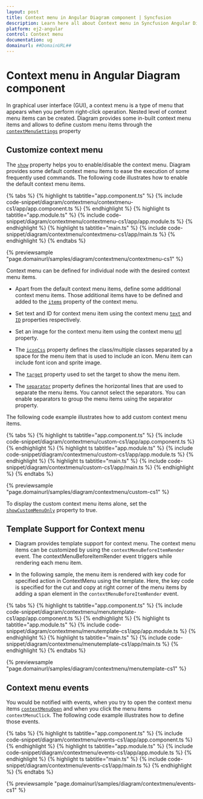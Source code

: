```yaml
---
layout: post
title: Context menu in Angular Diagram component | Syncfusion
description: Learn here all about Context menu in Syncfusion Angular Diagram component of Syncfusion Essential JS 2 and more.
platform: ej2-angular
control: Context menu 
documentation: ug
domainurl: ##DomainURL##
---
```


# Context menu in Angular Diagram component

<!-- markdownlint-disable MD010 -->

In graphical user interface (GUI), a context menu is a type of menu that appears when you perform right-click operation. Nested level of context menu items can be created.
Diagram provides some in-built context menu items and allows to define custom menu items through the [`contextMenuSettings`](https://ej2.syncfusion.com/angular/documentation/api/diagram#contextMenuSettings) property

## Customize context menu

The [`show`](https://ej2.syncfusion.com/angular/documentation/api/diagram/contextMenuSettings#show-boolean) property helps you to enable/disable the context menu. Diagram provides some default context menu items to ease the execution of some frequently used commands.
The following code illustrates how to enable the default context menu items.

{% tabs %}
{% highlight ts tabtitle="app.component.ts" %}
{% include code-snippet/diagram/contextmenu/contextmenu-cs1/app/app.component.ts %}
{% endhighlight %}
{% highlight ts tabtitle="app.module.ts" %}
{% include code-snippet/diagram/contextmenu/contextmenu-cs1/app/app.module.ts %}
{% endhighlight %}
{% highlight ts tabtitle="main.ts" %}
{% include code-snippet/diagram/contextmenu/contextmenu-cs1/app/main.ts %}
{% endhighlight %}
{% endtabs %}
  
{% previewsample "page.domainurl/samples/diagram/contextmenu/contextmenu-cs1" %}

Context menu can be defined for individual node with the desired context menu items.

* Apart from the default context menu items, define some additional context menu items. Those additional items have to be defined and added to the [`items`](https://ej2.syncfusion.com/angular/documentation/api/diagram/contextMenuSettingsModel#items) property of the context menu.

* Set text and ID for context menu item using the context menu [`text`](https://ej2.syncfusion.com/angular/documentation/api/diagram/contextMenuItemModel#text-string) and [`ID`](https://ej2.syncfusion.com/angular/documentation/api/diagram/contextMenuItemModel#id-string) properties respectively.

* Set an image for the context menu item using the context menu [url](https://ej2.syncfusion.com/angular/documentation/api/diagram/contextMenuItemModel#url) property.

* The [`iconCss`](https://ej2.syncfusion.com/angular/documentation/api/diagram/contextMenuItemModel#iconCss-string) property defines the class/multiple classes separated by a space for the menu item that is used to include an icon. Menu item can include font icon and sprite image.

* The [`target`](https://ej2.syncfusion.com/angular/documentation/api/diagram/contextMenuItemModel#target-string) property used to set the target to show the menu item.

* The [`separator`](https://ej2.syncfusion.com/angular/documentation/api/diagram/contextMenuItemModel#separator-boolean) property defines the horizontal lines that are used to separate the menu items. You cannot select the separators. You can enable separators to group the menu items using the separator property.

The following code example illustrates how to add custom context menu items.

{% tabs %}
{% highlight ts tabtitle="app.component.ts" %}
{% include code-snippet/diagram/contextmenu/custom-cs1/app/app.component.ts %}
{% endhighlight %}
{% highlight ts tabtitle="app.module.ts" %}
{% include code-snippet/diagram/contextmenu/custom-cs1/app/app.module.ts %}
{% endhighlight %}
{% highlight ts tabtitle="main.ts" %}
{% include code-snippet/diagram/contextmenu/custom-cs1/app/main.ts %}
{% endhighlight %}
{% endtabs %}
  
{% previewsample "page.domainurl/samples/diagram/contextmenu/custom-cs1" %}

To display the custom context menu items alone, set  the [`showCustomMenuOnly`](https://ej2.syncfusion.com/angular/documentation/api/diagram/contextMenuSettingsModel#showCustomMenuOnly) property to true.

## Template Support for Context menu

* Diagram provides template support for context menu. The context menu items can be customized by using the `contextMenuBeforeItemRender` event. The contextMenuBeforeItemRender event triggers while rendering each menu item.

* In the following sample, the menu item is rendered with key code for specified action in ContextMenu using the template. Here, the key code is specified for the cut and copy at right corner of the menu items by adding a span element in the `contextMenuBeforeItemRender` event.

{% tabs %}
{% highlight ts tabtitle="app.component.ts" %}
{% include code-snippet/diagram/contextmenu/menutemplate-cs1/app/app.component.ts %}
{% endhighlight %}
{% highlight ts tabtitle="app.module.ts" %}
{% include code-snippet/diagram/contextmenu/menutemplate-cs1/app/app.module.ts %}
{% endhighlight %}
{% highlight ts tabtitle="main.ts" %}
{% include code-snippet/diagram/contextmenu/menutemplate-cs1/app/main.ts %}
{% endhighlight %}
{% endtabs %}
  
{% previewsample "page.domainurl/samples/diagram/contextmenu/menutemplate-cs1" %}

## Context menu events

You would be notified with events, when you try to open the context menu items [`contextMenuOpen`](https://ej2.syncfusion.com/angular/documentation/api/diagram/diagramBeforeMenuOpenEventArgs#DiagramBeforeMenuOpenEventArgs) and when you click the menu items `contextMenuClick`.
The following code example illustrates how to define those events.

{% tabs %}
{% highlight ts tabtitle="app.component.ts" %}
{% include code-snippet/diagram/contextmenu/events-cs1/app/app.component.ts %}
{% endhighlight %}
{% highlight ts tabtitle="app.module.ts" %}
{% include code-snippet/diagram/contextmenu/events-cs1/app/app.module.ts %}
{% endhighlight %}
{% highlight ts tabtitle="main.ts" %}
{% include code-snippet/diagram/contextmenu/events-cs1/app/main.ts %}
{% endhighlight %}
{% endtabs %}
  
{% previewsample "page.domainurl/samples/diagram/contextmenu/events-cs1" %}